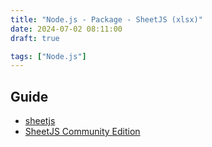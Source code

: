 ```yaml
---
title: "Node.js - Package - SheetJS (xlsx)"
date: 2024-07-02 08:11:00
draft: true

tags: ["Node.js"]
---
```


## Guide
- [sheetjs](https://github.com/SheetJS/sheetjs)
- [SheetJS Community Edition](https://docs.sheetjs.com/)

